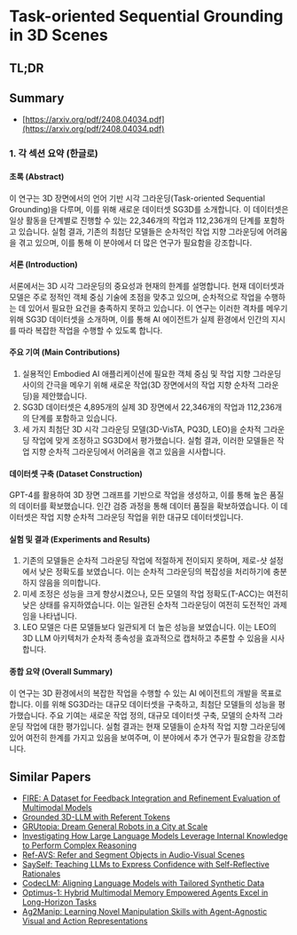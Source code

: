 # Task-oriented Sequential Grounding in 3D Scenes
## TL;DR
## Summary
- [https://arxiv.org/pdf/2408.04034.pdf](https://arxiv.org/pdf/2408.04034.pdf)

### 1. 각 섹션 요약 (한글로)

#### 초록 (Abstract)
이 연구는 3D 장면에서의 언어 기반 시각 그라운딩(Task-oriented Sequential Grounding)을 다루며, 이를 위해 새로운 데이터셋 SG3D를 소개합니다. 이 데이터셋은 일상 활동을 단계별로 진행할 수 있는 22,346개의 작업과 112,236개의 단계를 포함하고 있습니다. 실험 결과, 기존의 최첨단 모델들은 순차적인 작업 지향 그라운딩에 어려움을 겪고 있으며, 이를 통해 이 분야에서 더 많은 연구가 필요함을 강조합니다.

#### 서론 (Introduction)
서론에서는 3D 시각 그라운딩의 중요성과 현재의 한계를 설명합니다. 현재 데이터셋과 모델은 주로 정적인 객체 중심 기술에 초점을 맞추고 있으며, 순차적으로 작업을 수행하는 데 있어서 필요한 요건을 충족하지 못하고 있습니다. 이 연구는 이러한 격차를 메우기 위해 SG3D 데이터셋을 소개하며, 이를 통해 AI 에이전트가 실제 환경에서 인간의 지시를 따라 복잡한 작업을 수행할 수 있도록 합니다.

#### 주요 기여 (Main Contributions)
1. 실용적인 Embodied AI 애플리케이션에 필요한 객체 중심 및 작업 지향 그라운딩 사이의 간극을 메우기 위해 새로운 작업(3D 장면에서의 작업 지향 순차적 그라운딩)을 제안했습니다.
2. SG3D 데이터셋은 4,895개의 실제 3D 장면에서 22,346개의 작업과 112,236개의 단계를 포함하고 있습니다.
3. 세 가지 최첨단 3D 시각 그라운딩 모델(3D-VisTA, PQ3D, LEO)을 순차적 그라운딩 작업에 맞게 조정하고 SG3D에서 평가했습니다. 실험 결과, 이러한 모델들은 작업 지향 순차적 그라운딩에서 어려움을 겪고 있음을 시사합니다.

#### 데이터셋 구축 (Dataset Construction)
GPT-4를 활용하여 3D 장면 그래프를 기반으로 작업을 생성하고, 이를 통해 높은 품질의 데이터를 확보했습니다. 인간 검증 과정을 통해 데이터 품질을 확보하였습니다. 이 데이터셋은 작업 지향 순차적 그라운딩 작업을 위한 대규모 데이터셋입니다.

#### 실험 및 결과 (Experiments and Results)
1. 기존의 모델들은 순차적 그라운딩 작업에 적절하게 전이되지 못하며, 제로-샷 설정에서 낮은 정확도를 보였습니다. 이는 순차적 그라운딩의 복잡성을 처리하기에 충분하지 않음을 의미합니다.
2. 미세 조정은 성능을 크게 향상시켰으나, 모든 모델의 작업 정확도(T-ACC)는 여전히 낮은 상태를 유지하였습니다. 이는 일관된 순차적 그라운딩이 여전히 도전적인 과제임을 나타냅니다.
3. LEO 모델은 다른 모델들보다 일관되게 더 높은 성능을 보였습니다. 이는 LEO의 3D LLM 아키텍처가 순차적 종속성을 효과적으로 캡처하고 추론할 수 있음을 시사합니다.

#### 종합 요약 (Overall Summary)
이 연구는 3D 환경에서의 복잡한 작업을 수행할 수 있는 AI 에이전트의 개발을 목표로 합니다. 이를 위해 SG3D라는 대규모 데이터셋을 구축하고, 최첨단 모델들의 성능을 평가했습니다. 주요 기여는 새로운 작업 정의, 대규모 데이터셋 구축, 모델의 순차적 그라운딩 작업에 대한 평가입니다. 실험 결과는 현재 모델들이 순차적 작업 지향 그라운딩에 있어 여전히 한계를 가지고 있음을 보여주며, 이 분야에서 추가 연구가 필요함을 강조합니다.

## Similar Papers
- [FIRE: A Dataset for Feedback Integration and Refinement Evaluation of Multimodal Models](2407.11522.md)
- [Grounded 3D-LLM with Referent Tokens](2405.10370.md)
- [GRUtopia: Dream General Robots in a City at Scale](2407.10943.md)
- [Investigating How Large Language Models Leverage Internal Knowledge to Perform Complex Reasoning](2406.19502.md)
- [Ref-AVS: Refer and Segment Objects in Audio-Visual Scenes](2407.10957.md)
- [SaySelf: Teaching LLMs to Express Confidence with Self-Reflective Rationales](2405.20974.md)
- [CodecLM: Aligning Language Models with Tailored Synthetic Data](2404.05875.md)
- [Optimus-1: Hybrid Multimodal Memory Empowered Agents Excel in Long-Horizon Tasks](2408.03615.md)
- [Ag2Manip: Learning Novel Manipulation Skills with Agent-Agnostic Visual and Action Representations](2404.17521.md)
